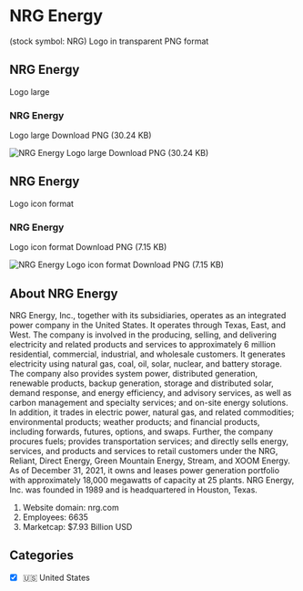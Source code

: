 # NRG Energy
 (stock symbol: NRG) Logo in transparent PNG format

## NRG Energy
 Logo large

### NRG Energy
 Logo large Download PNG (30.24 KB)

![NRG Energy
 Logo large Download PNG (30.24 KB)](/img/orig/NRG_BIG-b0161639.png)

## NRG Energy
 Logo icon format

### NRG Energy
 Logo icon format Download PNG (7.15 KB)

![NRG Energy
 Logo icon format Download PNG (7.15 KB)](/img/orig/NRG-16db1a08.png)

## About NRG Energy


NRG Energy, Inc., together with its subsidiaries, operates as an integrated power company in the United States. It operates through Texas, East, and West. The company is involved in the producing, selling, and delivering electricity and related products and services to approximately 6 million residential, commercial, industrial, and wholesale customers. It generates electricity using natural gas, coal, oil, solar, nuclear, and battery storage. The company also provides system power, distributed generation, renewable products, backup generation, storage and distributed solar, demand response, and energy efficiency, and advisory services, as well as carbon management and specialty services; and on-site energy solutions. In addition, it trades in electric power, natural gas, and related commodities; environmental products; weather products; and financial products, including forwards, futures, options, and swaps. Further, the company procures fuels; provides transportation services; and directly sells energy, services, and products and services to retail customers under the NRG, Reliant, Direct Energy, Green Mountain Energy, Stream, and XOOM Energy. As of December 31, 2021, it owns and leases power generation portfolio with approximately 18,000 megawatts of capacity at 25 plants. NRG Energy, Inc. was founded in 1989 and is headquartered in Houston, Texas.

1. Website domain: nrg.com
2. Employees: 6635
3. Marketcap: $7.93 Billion USD


## Categories
- [x] 🇺🇸 United States
